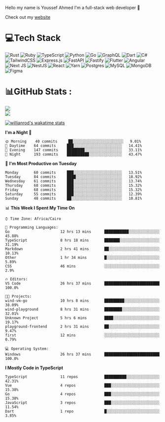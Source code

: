 Hello my name is Youssef Ahmed I'm a full-stack web developer 👋

Check out my [website](https://youssefahmed.vercel.app)
 
# 💻Tech Stack

![Rust](https://img.shields.io/badge/rust-%23000000.svg?style=for-the-badge&logo=rust&logoColor=white) ![Ruby](https://img.shields.io/badge/ruby-%23CC342D.svg?style=for-the-badge&logo=ruby&logoColor=white) ![TypeScript](https://img.shields.io/badge/typescript-%23007ACC.svg?style=for-the-badge&logo=typescript&logoColor=white) ![Python](https://img.shields.io/badge/python-3670A0?style=for-the-badge&logo=python&logoColor=ffdd54) ![Go](https://img.shields.io/badge/go-%2300ADD8.svg?style=for-the-badge&logo=go&logoColor=white) ![GraphQL](https://img.shields.io/badge/-GraphQL-E10098?style=for-the-badge&logo=graphql&logoColor=white) ![Dart](https://img.shields.io/badge/dart-%230175C2.svg?style=for-the-badge&logo=dart&logoColor=white) ![C#](https://img.shields.io/badge/c%23-%23239120.svg?style=for-the-badge&logo=c-sharp&logoColor=white) ![TailwindCSS](https://img.shields.io/badge/tailwindcss-%2338B2AC.svg?style=for-the-badge&logo=tailwind-css&logoColor=white) ![Express.js](https://img.shields.io/badge/express.js-%23404d59.svg?style=for-the-badge&logo=express&logoColor=%2361DAFB) ![FastAPI](https://img.shields.io/badge/FastAPI-005571?style=for-the-badge&logo=fastapi) ![Fastify](https://img.shields.io/badge/fastify-%23000000.svg?style=for-the-badge&logo=fastify&logoColor=white) ![Flutter](https://img.shields.io/badge/Flutter-%2302569B.svg?style=for-the-badge&logo=Flutter&logoColor=white) ![Angular](https://img.shields.io/badge/angular-%23DD0031.svg?style=for-the-badge&logo=angular&logoColor=white) ![Next JS](https://img.shields.io/badge/Next-black?style=for-the-badge&logo=next.js&logoColor=white) ![NestJS](https://img.shields.io/badge/nestjs-%23E0234E.svg?style=for-the-badge&logo=nestjs&logoColor=white) ![React](https://img.shields.io/badge/react-%2320232a.svg?style=for-the-badge&logo=react&logoColor=%2361DAFB) ![Yarn](https://img.shields.io/badge/yarn-%232C8EBB.svg?style=for-the-badge&logo=yarn&logoColor=white) ![Postgres](https://img.shields.io/badge/postgres-%23316192.svg?style=for-the-badge&logo=postgresql&logoColor=white) ![MySQL](https://img.shields.io/badge/mysql-%2300f.svg?style=for-the-badge&logo=mysql&logoColor=white) ![MongoDB](https://img.shields.io/badge/MongoDB-%234ea94b.svg?style=for-the-badge&logo=mongodb&logoColor=white)     ![Figma](https://img.shields.io/badge/figma-%23F24E1E.svg?style=for-the-badge&logo=figma&logoColor=white)

# 📊GitHub Stats :

![](https://github-readme-stats.vercel.app/api?username=joetifa2003&theme=tokyonight&hide_border=false&include_all_commits=false&count_private=false)<br/>
![](https://github-readme-streak-stats.herokuapp.com/?user=joetifa2003&theme=tokyonight&hide_border=false)<br/>

[![willianrod's wakatime stats](https://github-readme-stats.vercel.app/api/wakatime?username=joetifa2003&layout=compact)](https://github.com/anuraghazra/github-readme-stats)
<!--START_SECTION:waka-->
**I'm a Night 🦉** 

```text
🌞 Morning    40 commits     ██░░░░░░░░░░░░░░░░░░░░░░░   9.01% 
🌆 Daytime    64 commits     ███░░░░░░░░░░░░░░░░░░░░░░   14.41% 
🌃 Evening    147 commits    ████████░░░░░░░░░░░░░░░░░   33.11% 
🌙 Night      193 commits    ██████████░░░░░░░░░░░░░░░   43.47%

```
📅 **I'm Most Productive on Tuesday** 

```text
Monday       60 commits     ███░░░░░░░░░░░░░░░░░░░░░░   13.51% 
Tuesday      84 commits     ████░░░░░░░░░░░░░░░░░░░░░   18.92% 
Wednesday    61 commits     ███░░░░░░░░░░░░░░░░░░░░░░   13.74% 
Thursday     68 commits     ███░░░░░░░░░░░░░░░░░░░░░░   15.32% 
Friday       68 commits     ███░░░░░░░░░░░░░░░░░░░░░░   15.32% 
Saturday     55 commits     ███░░░░░░░░░░░░░░░░░░░░░░   12.39% 
Sunday       48 commits     ██░░░░░░░░░░░░░░░░░░░░░░░   10.81%

```


📊 **This Week I Spent My Time On** 

```text
⌚︎ Time Zone: Africa/Cairo

💬 Programming Languages: 
Go                       12 hrs 13 mins      ███████████░░░░░░░░░░░░░░   45.88% 
TypeScript               8 hrs 18 mins       ███████░░░░░░░░░░░░░░░░░░   31.19% 
Markdown                 2 hrs 41 mins       ██░░░░░░░░░░░░░░░░░░░░░░░   10.13% 
Other                    1 hr 34 mins        █░░░░░░░░░░░░░░░░░░░░░░░░   5.89% 
CSS                      46 mins             ░░░░░░░░░░░░░░░░░░░░░░░░░   2.9%

🔥 Editors: 
VS Code                  26 hrs 37 mins      █████████████████████████   100.0%

🐱‍💻 Projects: 
wind-vm-go               10 hrs 8 mins       █████████░░░░░░░░░░░░░░░░   38.09% 
wind-playground          8 hrs 31 mins       ████████░░░░░░░░░░░░░░░░░   32.01% 
Unknown Project          5 hrs 6 mins        ████░░░░░░░░░░░░░░░░░░░░░   19.17% 
playground-frontend      2 hrs 31 mins       ██░░░░░░░░░░░░░░░░░░░░░░░   9.47% 
first                    12 mins             ░░░░░░░░░░░░░░░░░░░░░░░░░   0.79%

💻 Operating System: 
Windows                  26 hrs 37 mins      █████████████████████████   100.0%

```

**I Mostly Code in TypeScript** 

```text
TypeScript               11 repos            ██████████░░░░░░░░░░░░░░░   42.31% 
Vue                      4 repos             ███░░░░░░░░░░░░░░░░░░░░░░   15.38% 
Go                       4 repos             ███░░░░░░░░░░░░░░░░░░░░░░   15.38% 
JavaScript               3 repos             ███░░░░░░░░░░░░░░░░░░░░░░   11.54% 
Dart                     1 repo              █░░░░░░░░░░░░░░░░░░░░░░░░   3.85%

```



<!--END_SECTION:waka-->
